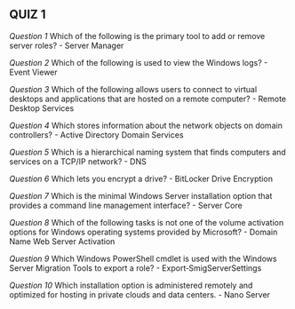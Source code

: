 ## QUIZ 1

*Question 1*
  Which of the following is the primary tool to add or remove server roles?
    - Server Manager

*Question 2*
  Which of the following is used to view the Windows logs?
    - Event Viewer

*Question 3*
  Which of the following allows users to connect to virtual desktops and applications that are hosted on a remote computer?
    - Remote Desktop Services

*Question 4*
  Which stores information about the network objects on domain controllers?
    - Active Directory Domain Services

*Question 5*
  Which is a hierarchical naming system that finds computers and services on a TCP/IP network?
    - DNS

*Question 6*
  Which lets you encrypt a drive?
    - BitLocker Drive Encryption

*Question 7*
  Which is the minimal Windows Server installation option that provides a command line management interface?
    - Server Core

*Question 8*
  Which of the following tasks is not one of the volume activation options for Windows operating systems provided by Microsoft?
    - Domain Name Web Server Activation

*Question 9*
  Which Windows PowerShell cmdlet is used with the Windows Server Migration Tools to export a role?
    - Export‐SmigServerSettings

*Question 10*
  Which installation option is administered remotely and optimized for hosting in private clouds and data centers.
    - Nano Server
